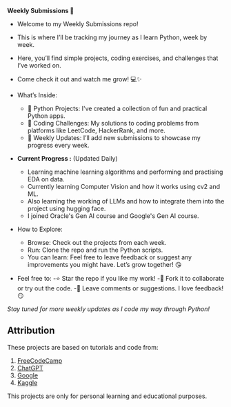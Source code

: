**Weekly Submissions 🚀**

- Welcome to my Weekly Submissions repo! 
- This is where I’ll be tracking my journey as I learn Python, week by week. 
- Here, you’ll find simple projects, coding exercises, and challenges that I’ve worked on. 
- Come check it out and watch me grow! 💻✨

- What’s Inside:
    - 🐍 Python Projects: I've created a collection of fun and practical Python apps.
    - 🧩 Coding Challenges: My solutions to coding problems from platforms like LeetCode, HackerRank, and more.
    - 📅 Weekly Updates: I’ll add new submissions to showcase my progress every week.

- **Current Progress :** (Updated Daily)
    - Learning machine learning algorithms and performing and practising EDA on data.
    - Currently learning Computer Vision and how it works using cv2 and ML.
    - Also learning the working of LLMs and how to integrate them into the project using hugging face.
    - I joined Oracle's Gen AI course and Google's Gen AI course.
    
- How to Explore:
    - Browse: Check out the projects from each week.
    - Run: Clone the repo and run the Python scripts.
    - You can learn: Feel free to leave feedback or suggest any improvements you might have. Let’s grow together! 😘

- Feel free to:
  -⭐️ Star the repo if you like my work!
  -📝 Fork it to collaborate or try out the code.
  -💬 Leave comments or suggestions. I love feedback! 😏

*Stay tuned for more weekly updates as I code my way through Python!*

## Attribution

These projects are based on tutorials and code from:
1. [FreeCodeCamp](https://www.freecodecamp.org/)
2. [ChatGPT](https://openai.com/chatgpt)
3. [Google](https://www.google.com/)
4. [Kaggle](https://www.kaggle.com/)

This projects are only for personal learning and educational purposes.

